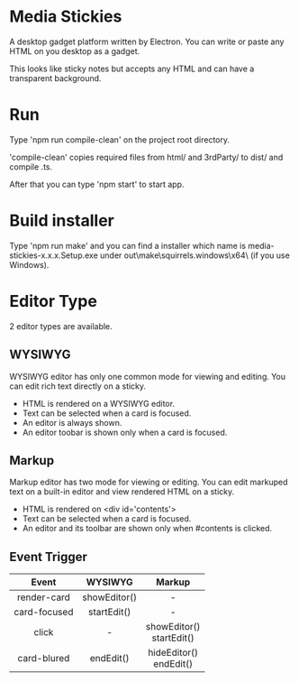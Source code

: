 # Media Stickies
A desktop gadget platform written by Electron.
You can write or paste any HTML on you desktop as a gadget.

This looks like sticky notes but accepts any HTML and can have a transparent background.

# Run

Type 'npm run compile-clean' on the project root directory.

'compile-clean' copies required files from html/ and 3rdParty/ to dist/ and compile .ts. 

After that you can type 'npm start' to start app.


# Build installer

Type 'npm run make' and you can find a installer which name is media-stickies-x.x.x.Setup.exe under out\make\squirrels.windows\x64\ (if you use Windows).

# Editor Type

2 editor types are available.

## WYSIWYG

WYSIWYG editor has only one common mode for viewing and editing.
You can edit rich text directly on a sticky.

* HTML is rendered on a WYSIWYG editor.
* Text can be selected when a card is focused.
* An editor is always shown.
* An editor toobar is shown only when a card is focused.

## Markup

Markup editor has two mode for viewing or editing.
You can edit markuped text on a built-in editor and view rendered HTML on a sticky.

* HTML is rendered on &lt;div id='contents'&gt;
* Text can be selected when a card is focused.
* An editor and its toolbar are shown only when #contents is clicked.

## Event Trigger

| Event | WYSIWYG | Markup |
| :---: |  :---:  | :---:  |
| render-card | showEditor() | - |
| card-focused | startEdit() | - |
| click | - | showEditor()<br>startEdit() |
| card-blured | endEdit() | hideEditor()<br>endEdit() |
